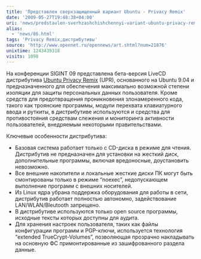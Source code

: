 ```yaml
---
title: 'Представлен сверхзащищенный вариант Ubuntu - Privacy Remix'
date: '2009-05-27T19:48:38+04:00'
uri: 'news/predstavlen-sverhzashchishchennyi-variant-ubuntu-privacy-remix'
alias: 
  - 'news/86.html'
tags: 'Privacy Remix,дистрибутивы'
source: 'http://www.opennet.ru/opennews/art.shtml?num=21876'
unixtime: 1243439318
visits: 1098
---
```

На конференции SIGINT 09 представлена бета-версия LiveCD дистрибутива [Ubuntu Privacy Remix](https://www.privacy-cd.org/) (UPR), основанного на Ubuntu 9.04 и предназначенного для обеспечения максимально возможной степени изоляции для защиты персональных данных пользователя. Кроме средств для предотвращения проникновения злонамеренного кода, такого как троянские программы, модули перехвата клавиатурного ввода и руткиты, в дистрибутиве используются и средства для противостояния средствам слежения и мониторинга активности пользователей, внедряемым некоторыми правительствами.

Ключевые особенности дистрибутива:

*   Базовая система работает только c CD-диска в режиме для чтения. Дистрибутив не предназначен для установки на жесткий диск, дополнительные программы, включая вредоносные, доустановить невозможно.
*   Все внешние накопители и локальные жесткие диски ПК могут быть смонтированы только в режиме “noexec”, недопускающем выполнение программ с внешних носителей.
*   Из Linux ядра убрана поддержка оборудования для работы в сети, дистрибутив работает полностью автономно, задействование LAN/WLAN/Bleutooth запрещено.
*   В дистрибутиве используются только open source программы, исходные тексты которых доступны для аудита.
*   Для хранения настроек пользователя, таких как файлы конфигурации программ и PGP-ключи, используется технология “extended TrueCrypt-Volumes”, позволяющая прозрачно накладывать на основную ФС примонтированные из зашифрованного раздела данные.
